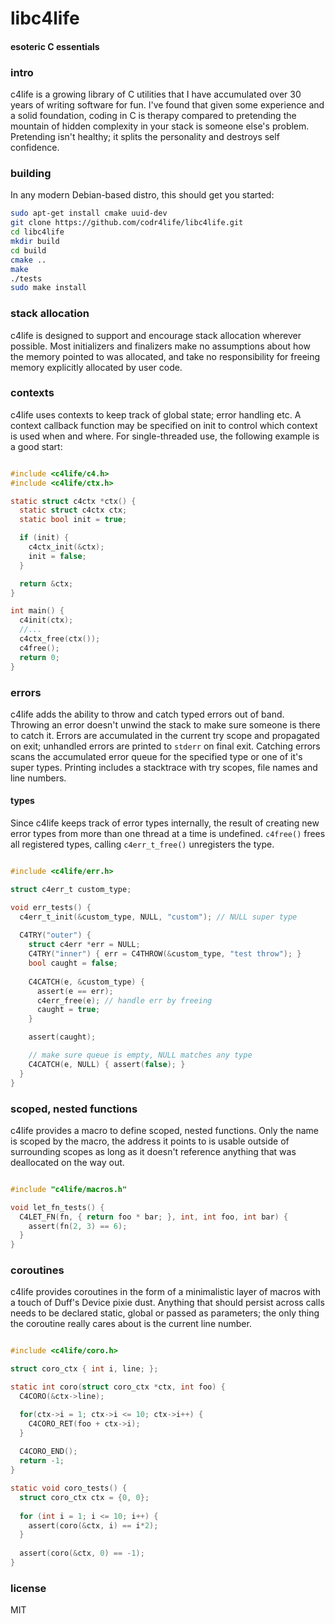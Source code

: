 # libc4life
#### esoteric C essentials

### intro
c4life is a growing library of C utilities that I have accumulated over 30 years of writing software for fun. I've found that given some experience and a solid foundation, coding in C is therapy compared to pretending the mountain of hidden complexity in your stack is someone else's problem. Pretending isn't healthy; it splits the personality and destroys self confidence.

### building
In any modern Debian-based distro, this should get you started:

```bash
sudo apt-get install cmake uuid-dev
git clone https://github.com/codr4life/libc4life.git
cd libc4life
mkdir build
cd build
cmake ..
make
./tests
sudo make install
```

### stack allocation
c4life is designed to support and encourage stack allocation wherever possible. Most initializers and finalizers make no assumptions about how the memory pointed to was allocated, and take no responsibility for freeing memory explicitly allocated by user code.

### contexts
c4life uses contexts to keep track of global state; error handling etc. A context callback function may be specified on init to control which context is used when and where. For single-threaded use, the following example is a good start:

```C

#include <c4life/c4.h>
#include <c4life/ctx.h>

static struct c4ctx *ctx() {
  static struct c4ctx ctx;
  static bool init = true;

  if (init) {
    c4ctx_init(&ctx);
    init = false;
  }

  return &ctx;
}

int main() {
  c4init(ctx);
  //...
  c4ctx_free(ctx());
  c4free();
  return 0;
}

```

### errors
c4life adds the ability to throw and catch typed errors out of band. Throwing an error doesn't unwind the stack to make sure someone is there to catch it. Errors are accumulated in the current try scope and propagated on exit; unhandled errors are printed to ```stderr``` on final exit. Catching errors scans the accumulated error queue for the specified type or one of it's super types. Printing includes a stacktrace with try scopes, file names and line numbers.

#### types
Since c4life keeps track of error types internally, the result of creating new error types from more than one thread at a time is undefined. ```c4free()``` frees all registered types, calling ```c4err_t_free()``` unregisters the type.

```C

#include <c4life/err.h>

struct c4err_t custom_type;

void err_tests() {
  c4err_t_init(&custom_type, NULL, "custom"); // NULL super type
  
  C4TRY("outer") {
    struct c4err *err = NULL;
    C4TRY("inner") { err = C4THROW(&custom_type, "test throw"); }
    bool caught = false;
    
    C4CATCH(e, &custom_type) {
      assert(e == err);
      c4err_free(e); // handle err by freeing
      caught = true;
    }

    assert(caught);

    // make sure queue is empty, NULL matches any type
    C4CATCH(e, NULL) { assert(false); }    
  }
}

```

### scoped, nested functions
c4life provides a macro to define scoped, nested functions. Only the name is scoped by the macro, the address it points to is usable outside of surrounding scopes as long as it doesn't reference anything that was deallocated on the way out.

```C

#include "c4life/macros.h"

void let_fn_tests() {
  C4LET_FN(fn, { return foo * bar; }, int, int foo, int bar) {
    assert(fn(2, 3) == 6); 
  }
}

```

### coroutines
c4life provides coroutines in the form of a minimalistic layer of macros with a touch of Duff's Device pixie dust. Anything that should persist across calls needs to be declared static, global or passed as parameters; the only thing the coroutine really cares about is the current line number.

```C

#include <c4life/coro.h>

struct coro_ctx { int i, line; };

static int coro(struct coro_ctx *ctx, int foo) {
  C4CORO(&ctx->line);

  for(ctx->i = 1; ctx->i <= 10; ctx->i++) {
    C4CORO_RET(foo + ctx->i);
  }
  
  C4CORO_END();
  return -1;
}

static void coro_tests() {
  struct coro_ctx ctx = {0, 0};
  
  for (int i = 1; i <= 10; i++) {
    assert(coro(&ctx, i) == i*2);
  }
  
  assert(coro(&ctx, 0) == -1);
}

```

### license
MIT